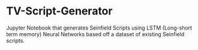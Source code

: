 # TV-Script-Generator
Jupyter Notebook that generates Seinfield Scripts using LSTM (Long-short term memory) Neural Networks based off a dataset of existing Seinfield scripts.
